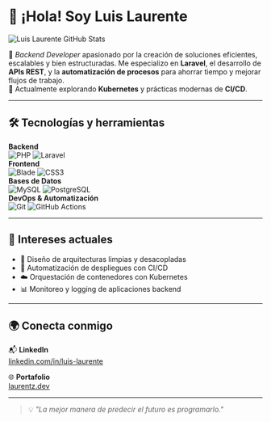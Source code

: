 # 👋 ¡Hola! Soy **Luis Laurente**

![Luis Laurente GitHub Stats](https://github-readme-stats.vercel.app/api?username=laurentzdev&theme=dark&show_icons=true)


🎯 *Backend Developer* apasionado por la creación de soluciones eficientes, escalables y bien estructuradas. Me especializo en **Laravel**, el desarrollo de **APIs REST**, y la **automatización de procesos** para ahorrar tiempo y mejorar flujos de trabajo.  
🚀 Actualmente explorando **Kubernetes** y prácticas modernas de **CI/CD**.

---

## 🛠️ Tecnologías y herramientas

**Backend**  
![PHP](https://img.shields.io/badge/PHP-777BB4?style=flat&logo=php&logoColor=white) ![Laravel](https://img.shields.io/badge/Laravel-E74430?style=flat&logo=laravel&logoColor=white)  
**Frontend**  
![Blade](https://img.shields.io/badge/Blade-red?style=flat&logo=laravel&logoColor=white) ![CSS3](https://img.shields.io/badge/CSS3-264de4?style=flat&logo=css3&logoColor=white)  
**Bases de Datos**  
![MySQL](https://img.shields.io/badge/MySQL-4479A1?style=flat&logo=mysql&logoColor=white) ![PostgreSQL](https://img.shields.io/badge/PostgreSQL-336791?style=flat&logo=postgresql&logoColor=white)  
**DevOps & Automatización**  
![Git](https://img.shields.io/badge/Git-F05032?style=flat&logo=git&logoColor=white) ![GitHub Actions](https://img.shields.io/badge/GitHub%20Actions-2088FF?style=flat&logo=github-actions&logoColor=white)

---

## 🧠 Intereses actuales

- 🧩 Diseño de arquitecturas limpias y desacopladas  
- 🚢 Automatización de despliegues con CI/CD  
- ☁️ Orquestación de contenedores con Kubernetes  
- 📊 Monitoreo y logging de aplicaciones backend  

---

## 🌍 Conecta conmigo

📬 **LinkedIn**  
[linkedin.com/in/luis-laurente](https://www.linkedin.com/in/luis-laurente/)

🌐 **Portafolio**  
[laurentz.dev](https://laurentz.dev)

---

> 💡 *"La mejor manera de predecir el futuro es programarlo."*

